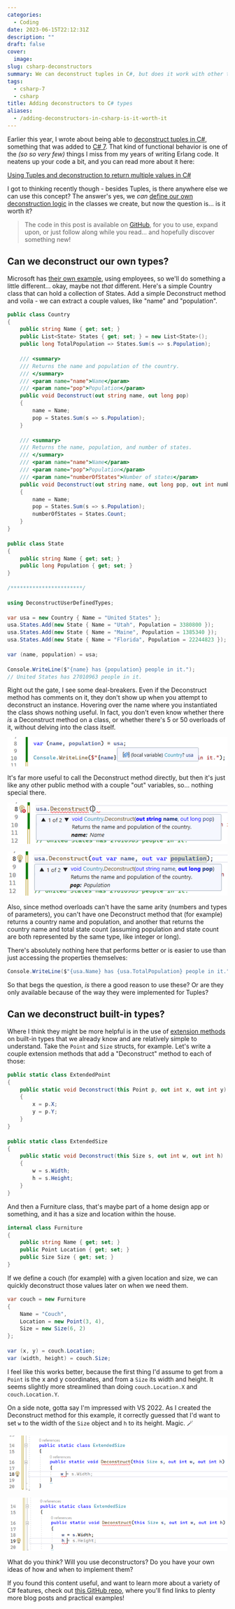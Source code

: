 ```yaml
---
categories:
  - Coding
date: 2023-06-15T22:12:31Z
description: ""
draft: false
cover:
  image:
slug: csharp-deconstructors
summary: We can deconstruct tuples in C#, but does it work with other types? And assuming it does (spoiler - it does), is it worth bothering with?
tags:
  - csharp-7
  - csharp
title: Adding deconstructors to C# types
aliases:
  - /adding-deconstructors-in-csharp-is-it-worth-it
---
```

Earlier this year, I wrote about being able to [deconstruct tuples in C#](https://grantwinney.com/using-tuple-and-deconstruction-to-return-multiple-values/), something that was added to [C# 7](https://learn.microsoft.com/en-us/dotnet/csharp/whats-new/csharp-version-history#c-version-70). That kind of functional behavior is one of the _(so so very few)_ things I miss from my years of writing Erlang code. It neatens up your code a bit, and you can read more about it here:

[Using Tuples and deconstruction to return multiple values in C#](https://grantwinney.com/using-tuple-and-deconstruction-to-return-multiple-values/)

I got to thinking recently though - besides Tuples, is there anywhere else we can use this concept? The answer's yes, we _can_ [define our own deconstruction logic](https://learn.microsoft.com/en-us/dotnet/csharp/fundamentals/functional/deconstruct#user-defined-types) in the classes we create, but now the question is... is it worth it?

> The code in this post is available on [GitHub](https://github.com/grantwinney/CSharpDotNetExamples/tree/master/C%23%2007/DeconstructingUserDefinedTypes), for you to use, expand upon, or just follow along while you read... and hopefully discover something new!

## Can we deconstruct our own types?

Microsoft has [their own example](https://learn.microsoft.com/en-us/dotnet/csharp/fundamentals/functional/deconstruct#user-defined-types), using employees, so we'll do something a little different... okay, maybe not _that_ different. Here's a simple Country class that can hold a collection of States. Add a simple Deconstruct method and voila - we can extract a couple values, like "name" and "population".

```csharp
public class Country
{
    public string Name { get; set; }
    public List<State> States { get; set; } = new List<State>();
    public long TotalPopulation => States.Sum(s => s.Population);

    /// <summary>
    /// Returns the name and population of the country.
    /// </summary>
    /// <param name="name">Name</param>
    /// <param name="pop">Population</param>
    public void Deconstruct(out string name, out long pop)
    {
        name = Name;
        pop = States.Sum(s => s.Population);
    }

    /// <summary>
    /// Returns the name, population, and number of states.
    /// </summary>
    /// <param name="name">Name</param>
    /// <param name="pop">Population</param>
    /// <param name="numberOfStates">Number of states</param>
    public void Deconstruct(out string name, out long pop, out int numberOfStates)
    {
        name = Name;
        pop = States.Sum(s => s.Population);
        numberOfStates = States.Count;
    }
}

public class State
{
    public string Name { get; set; }
    public long Population { get; set; }
}

/***********************/

using DeconstructUserDefinedTypes;

var usa = new Country { Name = "United States" };
usa.States.Add(new State { Name = "Utah", Population = 3380800 });
usa.States.Add(new State { Name = "Maine", Population = 1385340 });
usa.States.Add(new State { Name = "Florida", Population = 22244823 });

var (name, population) = usa;

Console.WriteLine($"{name} has {population} people in it.");
// United States has 27010963 people in it.
```

Right out the gate, I see some deal-breakers. Even if the Deconstruct method has comments on it, they don't show up when you attempt to deconstruct an instance. Hovering over the name where you instantiated the class shows nothing useful. In fact, you don't even know whether there _is_ a Deconstruct method on a class, or whether there's 5 or 50 overloads of it, without delving into the class itself.

![](image.png)

It's far more useful to call the Deconstruct method directly, but then it's just like any other public method with a couple "out" variables, so... nothing special there.

![](image-1.png)

![](image-2.png)

Also, since method overloads can't have the same arity (numbers and types of parameters), you can't have one Deconstruct method that (for example) returns a country name and population, and another that returns the country name and total state count (assuming population and state count are both represented by the same type, like integer or long).

There's absolutely nothing here that performs better or is easier to use than just accessing the properties themselves:

```csharp
Console.WriteLine($"{usa.Name} has {usa.TotalPopulation} people in it.");
```

So that begs the question, _is_ there a good reason to use these? Or are they only available because of the way they were implemented for Tuples?

## Can we deconstruct built-in types?

Where I think they might be more helpful is in the use of [extension methods](https://learn.microsoft.com/en-us/dotnet/csharp/fundamentals/functional/deconstruct#extension-methods-for-user-defined-types) on built-in types that we already know and are relatively simple to understand. Take the `Point` and `Size` structs, for example. Let's write a couple extension methods that add a "Deconstruct" method to each of those:

```csharp
public static class ExtendedPoint
{
    public static void Deconstruct(this Point p, out int x, out int y)
    {
        x = p.X;
        y = p.Y;
    }
}

public static class ExtendedSize
{
    public static void Deconstruct(this Size s, out int w, out int h)
    {
        w = s.Width;
        h = s.Height;
    }
}
```

And then a Furniture class, that's maybe part of a home design app or something, and it has a size and location within the house.

```csharp
internal class Furniture
{
    public string Name { get; set; }
    public Point Location { get; set; }
    public Size Size { get; set; }
}
```

If we define a couch (for example) with a given location and size, we can quickly deconstruct those values later on when we need them.

```csharp
var couch = new Furniture
{
    Name = "Couch",
    Location = new Point(3, 4),
    Size = new Size(6, 2)
};

var (x, y) = couch.Location;
var (width, height) = couch.Size;
```

I feel like this works better, because the first thing I'd assume to get from a `Point` is the x and y coordinates, and from a `Size` its width and height. It seems slightly more streamlined than doing `couch.Location.X` and `couch.Location.Y`.

On a side note, gotta say I'm impressed with VS 2022. As I created the Deconstruct method for this example, it correctly guessed that I'd want to set `w` to the width of the `Size` object and `h` to its height. Magic. 🪄

![](image-4.png)

![](image-3.png)

What do you think? Will you use deconstructors? Do you have your own ideas of how and when to implement them?

If you found this content useful, and want to learn more about a variety of C# features, check out [this GitHub repo](https://github.com/grantwinney/CSharpDotNetExamples), where you'll find links to plenty more blog posts and practical examples!
